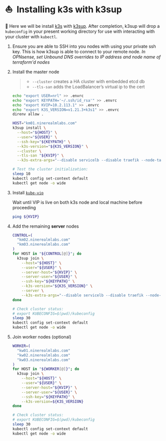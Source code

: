# :sailboat:&nbsp; Installing k3s with k3sup

:round_pushpin: Here we will be install [k3s](https://k3s.io/) with [k3sup](https://github.com/alexellis/k3sup).
After completion, k3sup will drop a `kubeconfig` in your present working directory for use with interacting with your cluster with `kubectl`.

1. Ensure you are able to SSH into you nodes with using your private ssh key. This is how k3sup is able to connect to your remote node.
_In OPNsense, set Unbound DNS overrides to IP address and node name of terraform'd nodes_

2. Install the master node

   > - `--cluster` creates a HA cluster with embedded etcd db
   > - `--tls-san` adds the LoadBalancer’s virtual ip to the cert

   ```sh
   echo "export USER=nrl" >> .envrc
   echo "export KEYPATH='~/.ssh/id_rsa'" >> .envrc
   echo "export KVIP=10.2.113.1" >> .envrc
   echo "export K3S_VERSION=v1.21.3+k3s1" >> .envrc
   direnv allow .

   HOST="km01.ninerealmlabs.com"
   k3sup install \
     --host="${HOST}" \
     --user="${USER}" \
     --ssh-key="${KEYPATH}" \
     --k3s-version="${K3S_VERSION}" \
     --cluster \
     --tls-san "${KVIP}" \
     --k3s-extra-args="--disable servicelb --disable traefik --node-taint node-role.kubernetes.io/master=true:NoSchedule"

   # Test the cluster initialization:
   sleep 10
   kubectl config set-context default
   kubectl get node -o wide
   ```

3. Install [`kube-vip`](./2a%20-%20kube-vip.md)

   Wait until VIP is live on both k3s node and local machine before proceeding

   ```sh
   ping ${KVIP}
   ```

4. Add the remaining **server** nodes

   ```sh
   CONTROL=(
     "km02.ninerealmlabs.com"
     "km03.ninerealmlabs.com"
   )
   for HOST in "${CONTROL[@]}"; do
     k3sup join \
       --host="${HOST}" \
       --user="${USER}" \
       --server-host="${KVIP}" \
       --server-user="${USER}" \
       --ssh-key="${KEYPATH}" \
       --k3s-version="${K3S_VERSION}" \
       --server \
       --k3s-extra-args="--disable servicelb --disable traefik --node-taint node-role.kubernetes.io/master=true:NoSchedule"
   done

   # Check cluster status:
   # export KUBECONFIG=$(pwd)/kubeconfig
   sleep 30
   kubectl config set-context default
   kubectl get node -o wide
   ```

5. Join worker nodes (optional)

   ```sh
   WORKER=(
     "kw01.ninerealmlabs.com"
     "kw02.ninerealmlabs.com"
     "kw03.ninerealmlabs.com"
   )
   for HOST in "${WORKER[@]}"; do
     k3sup join \
       --host="${HOST}" \
       --user="${USER}" \
       --server-host="${KVIP}" \
       --server-user="${USER}" \
       --ssh-key="${KEYPATH}" \
       --k3s-version=${K3S_VERSION}
   done

   # Check cluster status:
   # export KUBECONFIG=$(pwd)/kubeconfig
   sleep 30
   kubectl config set-context default
   kubectl get node -o wide
   ```
